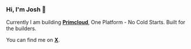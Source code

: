 ### Hi, I'm Josh 👋

Currently I am building [**Primcloud**](https://primcloud.com 'Primcloud - One Platform No Cold Starts. Built for the builders.'), One Platform - No Cold Starts. Built for the builders.

You can find me on [**X**](https://x.com/joshmanders 'Me on X').
